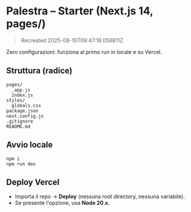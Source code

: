 # Palestra – Starter (Next.js 14, pages/)

> Recreated 2025-08-10T09:47:18.056811Z

Zero configurazioni: funziona al primo run in locale e su Vercel.

## Struttura (radice)
```
pages/
  _app.js
  index.js
styles/
  globals.css
package.json
next.config.js
.gitignore
README.md
```

## Avvio locale
```
npm i
npm run dev
```

## Deploy Vercel
- Importa il repo → **Deploy** (nessuna root directory, nessuna variabile).
- Se presente l'opzione, usa **Node 20.x**.
